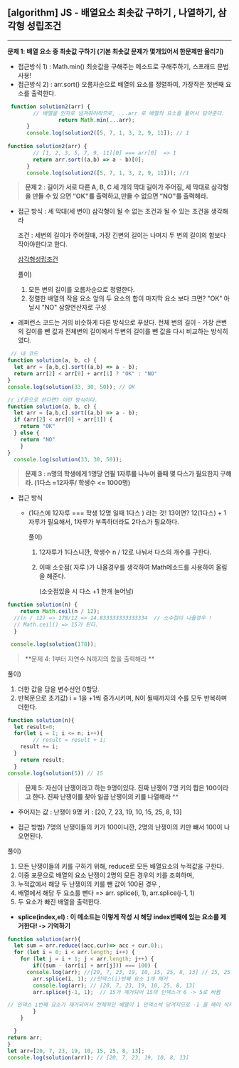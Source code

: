 ## [algorithm] JS - 배열요소 최솟값 구하기 , 나열하기,  삼각형 성립조건 

---

**문제 1: 배열 요소 중 최솟값 구하기 (기본 최솟값 문제가 몇개있어서 한문제만 올리기)**

 - 접근방식 1) : Math.min() 최솟값을 구해주는 메소드로 구해주하기, 스프래드 문법사용!
 - 접근방식 2) : arr.sort() 오름차순으로 배열의 요소를 정렬하여, 가장작은 첫번째 요소를 출력한다.

```js
 function solution2(arr) {
        // 배열을 인자로 넘겨줘야하므로, ...arr 로 배열의 요소를 풀어서 담아준다.
				return Math.min(...arr); 
      }
      console.log(solution2([5, 7, 1, 3, 2, 9, 11]); // 1
                  
function solution2(arr) {
        // [1, 2, 3, 5, 7, 9, 11][0] === arr[0]  => 1
        return arr.sort((a,b) => a - b)[0];  
      }
      console.log(solution2([5, 7, 1, 3, 2, 9, 11])); //1
```



>**문제 2 : 길이가 서로 다른 A, B, C 세 개의 막대 길이가 주어짐, 세 막대로 삼각형을 만들 수 있 으면 “OK"를 출력하고,만들 수 없으면 ”NO"를 출력해라.**

- 접근 방식 : 세 막대(세 변이) 삼각형이 될 수 없는 조건과 될 수 있는 조건을 생각해라

  조건 : 세변의 길이가 주어질때, 가장 긴변의 길이는 나며지 두 변의 길이의 합보다 작아야한다고 한다.

    [삼각형성립조건](https://m.blog.naver.com/PostView.naver?isHttpsRedirect=true&blogId=sugang2004&logNo=130144597008)

    풀이) 

  1. 모든 변의 길이를 오름차순으로 정렬한다. 
  2. 정렬한 배열의 작을 요소 앞의 두 요소의 합이 마지막 요소 보다 크면?  "OK" 아닐시 "NO" 삼항연산자로 구성

- 레퍼런스 코드는 거의 비슷하게 다른 방식으로 푸셨다.
  전체 변의 길이 - 가장 큰변의 길이를 뺀 값과 전체변의 길이에서 두변의 길이를 뺀 값을 다시 비교하는 방식히였다.

```js
 // 내 코드
function solution(a, b, c) {
  let arr = [a,b,c].sort((a,b) => a - b);
  return arr[2] < arr[0] + arr[1] ? "OK" : "NO"
}
console.log(solution(33, 30, 50)); // OK

// if문으로 쓴다면? 이런 방식이다.
function solution(a, b, c) {
  let arr = [a,b,c].sort((a,b) => a - b);
  if (arr[2] < arr[0] + arr[1]) {
  	return "OK" 
  } else {
  	return "NO"
	}        
}
  console.log(solution(33, 30, 50)); 

```

> **문제 3 : n명의 학생에게 1명당 연필 1자루를 나누어 줄때 몇 다스가 필요한지 구해라. (1다스 =12자루/ 학생수 <= 1000명)**

- 접근 방식

  - (1다스에 12자루 === 학생 12명 일때  1다스 ) 라는 것!
    13이면? 12(1다스) + 1 자루가 필요해서,  1자루가 부족하더라도 2다스가 필요하다.

    

    풀이) 

    1. 12자루가 1다스니깐,  학생수 n / 12로 나눠서 다스의 개수를 구한다.

    2. 이때 소숫점( 자루 )가 나올경우를 생각하여 Math메소드를 사용하여 올림을 해준다.

       (소숫점있을 시 다스 +1 한개 늘어남)

```js
function solution(n) {
	return Math.ceil(n / 12);
  //(n / 12) => 178/12 => 14.833333333333334  // 소수점이 나올경우 !
  // Math.ceil() => 15가 된다.
  }

 console.log(solution(178));
```

>**문제 4: 1부터 자연수 N까지의 합을 출력해라 **

풀이) 

1. 더한 값을 담을 변수선언 0할당.
2. 반복문으로 초기값) i = 1을 +1씩 증가시키며,  N이 될때까지의 수를 모두 반복하며 더한다.

```js
function solution(n){
  let result=0;
  for(let i = 1; i <= n; i++){
 		// result = result + i;
    result += i;
  }
  	return result;
  }
console.log(solution(5)) // 15
```



>**문제 5:   자신이 난쟁이라고 하는 9명이있다. 진짜 난쟁이 7명 키의 합은 100이라고 한다. 진짜 난쟁이를 찾아 일곱 난쟁이의 키를 나열해라** **

- 주어지는 값 : 난쟁이 9명 키 : [20, 7, 23, 19, 10, 15, 25, 8, 13]

- 접근 방법) 7명의 난쟁이들의 키가 100이니깐,  2명의 난쟁이의 키만 뺴서 100이 나오면된다.  

풀이) 

1. 모든 난쟁이들의 키를 구하기 위해, reduce로 모든 배열요소의 누적값을 구한다.
2. 이중 포문으로 배열의 요소 난쟁이 2명의 모든 경우의 키를 조회하며, 
3. 누적값에서 해당 두 난쟁이의 키를 뺀 값이 100된 경우 , 
4. 배열에서 해당 두 요소를 뺀다 => arr. splice(i, 1), arr.splice(j-1, 1)  
5. 두 요소가 빠진 배열을 출력한다.

- **splice(index,el) : 이 메소드는 이렇게 작성 시 해당 index번째에 있는 요소를 제거한다! -> 기억하기**

```js
function solution(arr){
  let sum = arr.reduce((acc,cur)=> acc + cur,0);;
  for (let i = 0; i < arr.length; i++) {
    for (let j = i + 1; j < arr.length; j++) {
     	if((sum - (arr[i] + arr[j])) === 100) {
      console.log(arr); //[20, 7, 23, 19, 10, 15, 25, 8, 13] // 15, 25 가 제거되는 상황
        arr.splice(i, 1); //인덱스(i)번째 요소 1개 제거
        console.log(arr); // [20, 7, 23, 19, 10, 25, 8, 13]
        arr.splice(j-1, 1);  // 15가 제거되어 15의 인덱스가 6 -> 5로 바뀜

// 인덱스 i번째 요소가 제거되어서 전체적인 베열이 1 인덱스씩 당겨지므로 -1 을 해야 삭제되길 원하는 요소가 삭제된다.
	    }
    } 

  }
return arr; 
}
let arr=[20, 7, 23, 19, 10, 15, 25, 8, 13];
console.log(solution(arr)); // [20, 7, 23, 19, 10, 8, 13]

```